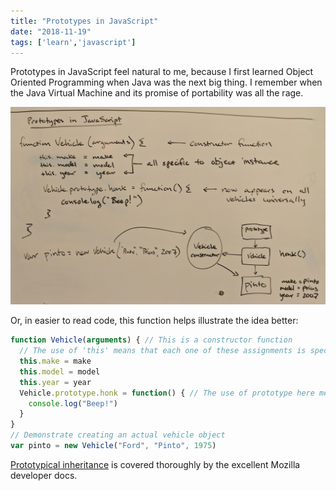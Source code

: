 ```yaml
---
title: "Prototypes in JavaScript"
date: "2018-11-19"
tags: ['learn','javascript']
---
```


Prototypes in JavaScript feel natural to me, because I first learned Object Oriented Programming when Java was the next big thing.  I remember when the Java Virtual Machine and its promise of portability was all the rage.

![Sketch of example prototype in JavaScript](prototypes-in-javascript.jpg "JavaScript Code")

Or, in easier to read code, this function helps illustrate the idea better:
``` javascript
function Vehicle(arguments) { // This is a constructor function
  // The use of 'this' means that each one of these assignments is specific to the instance of this object
  this.make = make
  this.model = model
  this.year = year
  Vehicle.prototype.honk = function() { // The use of prototype here means honk() will appear on all vehicles
    console.log("Beep!")
  }
}
// Demonstrate creating an actual vehicle object
var pinto = new Vehicle("Ford", "Pinto", 1975)
```

[Prototypical inheritance](https://developer.mozilla.org/en-US/docs/Web/JavaScript/Inheritance_and_the_prototype_chain) is covered thoroughly by the excellent Mozilla developer docs. 
